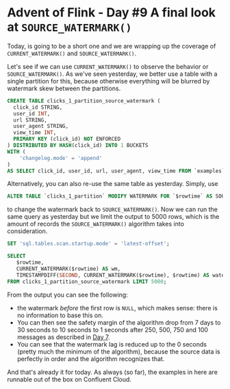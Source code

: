 # Advent of Flink - Day #9 A final look at `SOURCE_WATERMARK()` 

Today, is going to be a short one and we are wrapping up the coverage of `CURRENT_WATERMARK()` and `SOURCE_WATERMARK()`. 

Let's see if we can use `CURRENT_WATERMARK()` to observe the behavior or `SOURCE_WATERMARK()`. As we've seen yesterday, 
we better use a table with a single partition for this, because otherwise everything will be blurred by watermark skew
between the partitions. 

```sql
CREATE TABLE clicks_1_partition_source_watermark (
  click_id STRING, 
  user_id INT, 
  url STRING,
  user_agent STRING,
  view_time INT, 
  PRIMARY KEY (click_id) NOT ENFORCED
) DISTRIBUTED BY HASH(click_id) INTO 1 BUCKETS
WITH (
    'changelog.mode' = 'append'
)
AS SELECT click_id, user_id, url, user_agent, view_time FROM `examples`.`marketplace`.clicks; 
```
Alternatively, you can also re-use the same table as yesterday. Simply, use 
```sql
ALTER TABLE `clicks_1_partition` MODIFY WATERMARK FOR `$rowtime` AS SOURCE_WATERMARK();
```
to change the watermark back to `SOURCE_WATERMARK()`. Now we can run the same query as yesterday but we limit the output to 
5000 rows, which is the amount of records the `SOURCE_WATERMARK()` algorithm takes into consideration.

```sql
SET 'sql.tables.scan.startup.mode' = 'latest-offset';

SELECT 
   $rowtime, 
   CURRENT_WATERMARK($rowtime) AS wm, 
   TIMESTAMPDIFF(SECOND, CURRENT_WATERMARK($rowtime), $rowtime) AS watermark_lag
FROM clicks_1_partition_source_watermark LIMIT 5000;
```
From the output you can see the following: 

* the watermark *before* the first row is `NULL`, which makes sense: there is no information to base this on. 
* You can then see the safety margin of the algorithm drop from 7 days to 30 seconds to 10 seconds to 1 seconds after 250, 500, 750 and 100 messages as described in [Day 7](./07_rowtime.md). 
* You can see that the watermark lag is reduced up to the 0 seconds (pretty much the minimum of the algorithm), because the source data is perfectly in order and the algorithm recognizes that.

And that's already it for today. As always (so far), the examples in here are runnable out of the box on Confluent Cloud.
